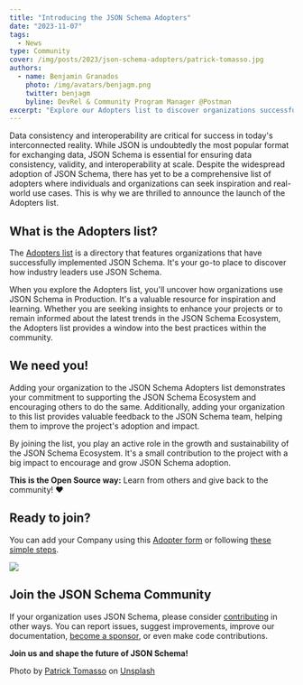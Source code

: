 ```yaml
---
title: "Introducing the JSON Schema Adopters"
date: "2023-11-07"
tags:
  - News
type: Community
cover: /img/posts/2023/json-schema-adopters/patrick-tomasso.jpg
authors:
  - name: Benjamin Granados
    photo: /img/avatars/benjagm.png
    twitter: benjagm
    byline: DevRel & Community Program Manager @Postman
excerpt: "Explore our Adopters list to discover organizations successfully leveraging JSON Schema"
---
```


Data consistency and interoperability are critical for success in today's interconnected reality. While JSON is undoubtedly the most popular format for exchanging data, JSON Schema is essential for ensuring data consistency, validity, and interoperability at scale. Despite the widespread adoption of JSON Schema, there has yet to be a comprehensive list of adopters where individuals and organizations can seek inspiration and real-world use cases. This is why we are thrilled to announce the launch of the Adopters list.

## What is the Adopters list?
The [Adopters list](https://github.com/json-schema-org/community/blob/main/ADOPTERS.md) is a directory that features organizations that have successfully implemented JSON Schema. It's your go-to place to discover how industry leaders use JSON Schema.

When you explore the Adopters list, you'll uncover how organizations use JSON Schema in Production. It's a valuable resource for inspiration and learning. Whether you are seeking insights to enhance your projects or to remain informed about the latest trends in the JSON Schema Ecosystem, the Adopters list provides a window into the best practices within the community.

## We need you!
Adding your organization to the JSON Schema Adopters list demonstrates your commitment to supporting the JSON Schema Ecosystem and encouraging others to do the same. Additionally, adding your organization to this list provides valuable feedback to the JSON Schema team, helping them to improve the project's adoption and impact.

By joining the list, you play an active role in the growth and sustainability of the JSON Schema Ecosystem.
It's a small contribution to the project with a big impact to encourage and grow JSON Schema adoption.

**This is the Open Source way:** Learn from others and give back to the community! ❤️

## Ready to join?

You can add your Company using this [Adopter form](https://forms.gle/vyFskw1RshJ55LY46) or following [these simple steps](https://github.com/json-schema-org/community/blob/main/ADOPTERS.md#how-to-add-your-company).

<div className='flex flex-wrap justify-center items-center gap-4 w-full'>
    <a href='https://forms.gle/vyFskw1RshJ55LY46'>
      <img className='max-w-400 px-20' src='/img/posts/2023/json-schema-adopters/join-button.png'/>
    </a>
</div>

## Join the JSON Schema Community

If your organization uses JSON Schema, please consider [contributing](https://github.com/json-schema-org/.github/blob/main/profile/README.md) in other ways. You can report issues, suggest improvements, improve our documentation, [become a sponsor](https://opencollective.com/json-schema), or even make code contributions.

**Join us and shape the future of JSON Schema!**

Photo by [Patrick Tomasso](https://unsplash.com/@impatrickt?utm_content=creditCopyText&utm_medium=referral&utm_source=unsplash) on [Unsplash](ttps://unsplash.com/photos/lighted-vintage-light-bulbs-1NTFSnV-KLs?utm_content=creditCopyText&utm_medium=referral&utm_source=unsplash)
